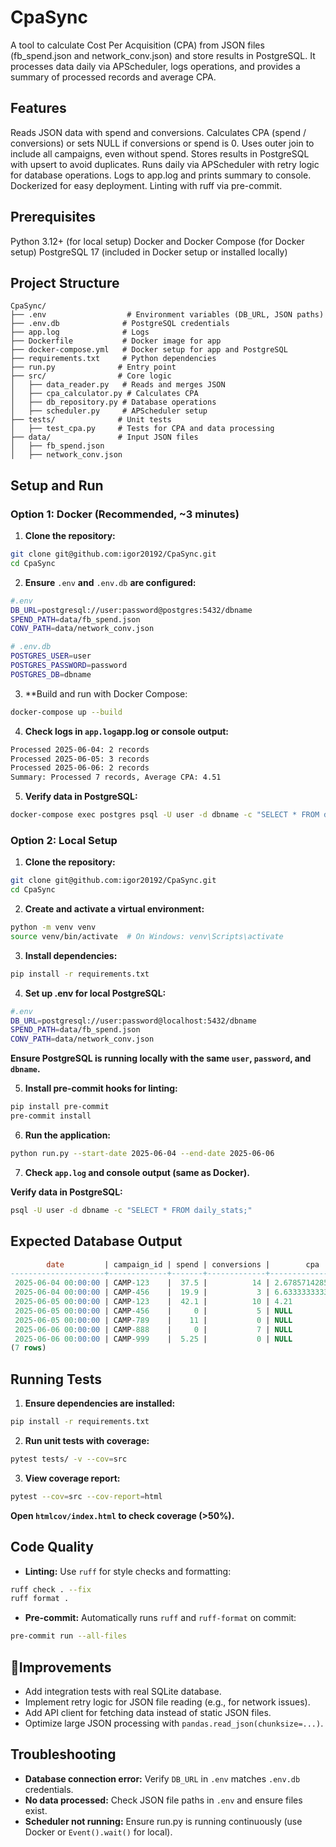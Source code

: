 # CpaSync
A tool to calculate Cost Per Acquisition (CPA) from JSON files (fb_spend.json and network_conv.json) and store results in PostgreSQL. It processes data daily via APScheduler, logs operations, and provides a summary of processed records and average CPA.

## Features

Reads JSON data with spend and conversions.
Calculates CPA (spend / conversions) or sets NULL if conversions or spend is 0.
Uses outer join to include all campaigns, even without spend.
Stores results in PostgreSQL with upsert to avoid duplicates.
Runs daily via APScheduler with retry logic for database operations.
Logs to app.log and prints summary to console.
Dockerized for easy deployment.
Linting with ruff via pre-commit.

## Prerequisites

Python 3.12+ (for local setup)
Docker and Docker Compose (for Docker setup)
PostgreSQL 17 (included in Docker setup or installed locally)

## Project Structure
```
CpaSync/
├── .env                  # Environment variables (DB_URL, JSON paths)
├── .env.db              # PostgreSQL credentials
├── app.log              # Logs
├── Dockerfile           # Docker image for app
├── docker-compose.yml   # Docker setup for app and PostgreSQL
├── requirements.txt     # Python dependencies
├── run.py              # Entry point
├── src/                # Core logic
│   ├── data_reader.py   # Reads and merges JSON
│   ├── cpa_calculator.py # Calculates CPA
│   ├── db_repository.py # Database operations
│   ├── scheduler.py     # APScheduler setup
├── tests/              # Unit tests
│   ├── test_cpa.py     # Tests for CPA and data processing
├── data/               # Input JSON files
│   ├── fb_spend.json
│   ├── network_conv.json
```
## Setup and Run
### Option 1: Docker (Recommended, ~3 minutes)
1. **Clone the repository:**
```bash
git clone git@github.com:igor20192/CpaSync.git
cd CpaSync
```

2. **Ensure** `.env` **and** `.env.db` **are configured:**
```bash
#.env
DB_URL=postgresql://user:password@postgres:5432/dbname
SPEND_PATH=data/fb_spend.json
CONV_PATH=data/network_conv.json
```
```bash
# .env.db
POSTGRES_USER=user
POSTGRES_PASSWORD=password
POSTGRES_DB=dbname
```

3. **Build and run with Docker Compose:
```bash
docker-compose up --build
```

4. **Check logs in `app.log`app.log or console output:**
```bash
Processed 2025-06-04: 2 records
Processed 2025-06-05: 3 records
Processed 2025-06-06: 2 records
Summary: Processed 7 records, Average CPA: 4.51
```

5. **Verify data in PostgreSQL:**
```bash
docker-compose exec postgres psql -U user -d dbname -c "SELECT * FROM daily_stats;"
```



### Option 2: Local Setup

1. **Clone the repository:**
```bash
git clone git@github.com:igor20192/CpaSync.git
cd CpaSync
```

2. **Create and activate a virtual environment:**

```bash
python -m venv venv
source venv/bin/activate  # On Windows: venv\Scripts\activate
```


3. **Install dependencies:**
```bash
pip install -r requirements.txt
```


4. **Set up .env for local PostgreSQL:**
```bash
#.env
DB_URL=postgresql://user:password@localhost:5432/dbname
SPEND_PATH=data/fb_spend.json
CONV_PATH=data/network_conv.json
```
**Ensure PostgreSQL is running locally with the same `user`, `password`, and `dbname`.**

5. **Install pre-commit hooks for linting:**
```bash
pip install pre-commit
pre-commit install
```

6. **Run the application:**
```bash
python run.py --start-date 2025-06-04 --end-date 2025-06-06
```


7. **Check `app.log` and console output (same as Docker).**

**Verify data in PostgreSQL:**
```bash
psql -U user -d dbname -c "SELECT * FROM daily_stats;"
```



## Expected Database Output
```sql
        date         | campaign_id | spend | conversions |        cpa         
---------------------+-------------+-------+-------------+--------------------
 2025-06-04 00:00:00 | CAMP-123    |  37.5 |          14 | 2.6785714285714284
 2025-06-04 00:00:00 | CAMP-456    |  19.9 |           3 | 6.633333333333333
 2025-06-05 00:00:00 | CAMP-123    |  42.1 |          10 | 4.21
 2025-06-05 00:00:00 | CAMP-456    |     0 |           5 | NULL
 2025-06-05 00:00:00 | CAMP-789    |    11 |           0 | NULL
 2025-06-06 00:00:00 | CAMP-888    |     0 |           7 | NULL
 2025-06-06 00:00:00 | CAMP-999    |  5.25 |           0 | NULL
(7 rows)
```
## Running Tests

1. **Ensure dependencies are installed:**
```bash
pip install -r requirements.txt
```


2. **Run unit tests with coverage:**
```bash
pytest tests/ -v --cov=src
```


3. **View coverage report:**
```bash
pytest --cov=src --cov-report=html
```

**Open `htmlcov/index.html` to check coverage (>50%).**

## Code Quality

- **Linting:** Use `ruff` for style checks and formatting:
```bash
ruff check . --fix
ruff format .
```


- **Pre-commit:** Automatically runs `ruff` and `ruff-format` on commit:
```bash
pre-commit run --all-files
```



## 📝Improvements 

- Add integration tests with real SQLite database.
- Implement retry logic for JSON file reading (e.g., for network issues).
- Add API client for fetching data instead of static JSON files.
- Optimize large JSON processing with `pandas.read_json(chunksize=...)`.

## Troubleshooting

- **Database connection error:** Verify `DB_URL` in `.env` matches `.env.db` credentials.
- **No data processed:** Check JSON file paths in `.env` and ensure files exist.
- **Scheduler not running:** Ensure run.py is running continuously (use Docker or `Event().wait()` for local).

